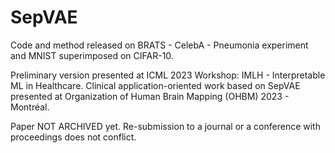 # SepVAE
Code and method released on BRATS - CelebA - Pneumonia experiment and MNIST superimposed on CIFAR-10.

Preliminary version presented at ICML 2023 Workshop: IMLH - Interpretable ML in Healthcare.
Clinical application-oriented work based on SepVAE presented at Organization of Human Brain Mapping (OHBM) 2023 - Montréal. 

Paper NOT ARCHIVED yet. Re-submission to a journal or a conference with proceedings does not conflict.
